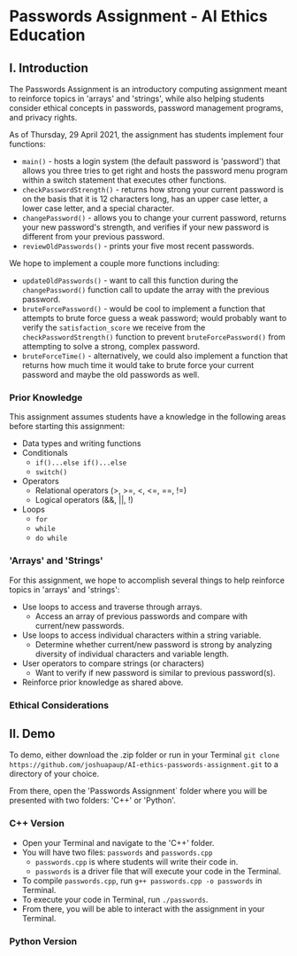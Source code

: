 # Passwords Assignment - AI Ethics Education

## I. Introduction
The Passwords Assignment is an introductory computing assignment meant to reinforce topics in 'arrays' and 'strings', while also helping students consider ethical concepts in passwords, password management programs, and privacy rights.

As of Thursday, 29 April 2021, the assignment has students implement four functions:
* `main()` - hosts a login system (the default password is 'password') that allows you three tries to get right and hosts the password menu program within a switch statement that executes other functions. 
* `checkPasswordStrength()` - returns how strong your current password is on the basis that it is 12 characters long, has an upper case letter, a lower case letter, and a special character. 
* `changePassword()` - allows you to change your current password, returns your new password's strength, and verifies if your new password is different from your previous password. 
* `reviewOldPasswords()` - prints your five most recent passwords.

We hope to implement a couple more functions including:
* `updateOldPasswords()` - want to call this function during the `changePassword()` function call to update the array with the previous password.
* `bruteForcePassword()` - would be cool to implement a function that attempts to brute force guess a weak password; would probably want to verify the `satisfaction_score` we receive from the `checkPasswordStrength()` function to prevent `bruteForcePassword()` from attempting to solve a strong, complex password.
* `bruteForceTime()` - alternatively, we could also implement a function that returns how much time it would take to brute force your current password and maybe the old passwords as well. 

### Prior Knowledge
This assignment assumes students have a knowledge in the following areas before starting this assignment: 

* Data types and writing functions
* Conditionals
    * `if()...else if()...else`
    * `switch()`
* Operators
    * Relational operators (>, >=, <, <=, ==, !=)
    * Logical operators (&&, ||, !)
* Loops
    * `for`
    * `while`
    * `do while`

### 'Arrays' and 'Strings'
For this assignment, we hope to accomplish several things to help reinforce topics in 'arrays' and 'strings':
* Use loops to access and traverse through arrays.
    * Access an array of previous passwords and compare with current/new passwords.
* Use loops to access individual characters within a string variable.
    * Determine whether current/new password is strong by analyzing diversity of individual characters and variable length.
* User operators to compare strings (or characters)
    * Want to verify if new password is similar to previous password(s).
* Reinforce prior knowledge as shared above.

### Ethical Considerations

## II. Demo
To demo, either download the .zip folder or run in your Terminal `git clone https://github.com/joshuapaup/AI-ethics-passwords-assignment.git` to a directory of your choice. 

From there, open the 'Passwords Assignment` folder where you will be presented with two folders: 'C++' or 'Python'.

### C++ Version
* Open your Terminal and navigate to the 'C++' folder. 
* You will have two files: `passwords` and `passwords.cpp`
    * `passwords.cpp` is where students will write their code in.
    * `passwords` is a driver file that will execute your code in the Terminal. 
* To compile `passwords.cpp`, run `g++ passwords.cpp -o passwords` in Terminal.
* To execute your code in Terminal, run `./passwords`.
* From there, you will be able to interact with the assignment in your Terminal.

### Python Version
